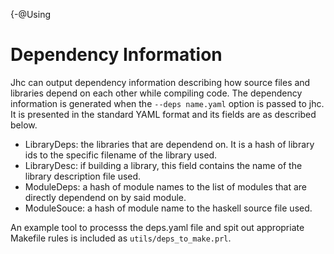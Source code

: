 {-@Using

Dependency Information
======================

Jhc can output dependency information describing how source files and
libraries depend on each other while compiling code. The dependency
information is generated when the `--deps name.yaml` option is passed to
jhc. It is presented in the standard YAML format and its fields are as
described below.

-   LibraryDeps: the libraries that are dependend on. It is a hash of
    library ids to the specific filename of the library used.
-   LibraryDesc: if building a library, this field contains the name of
    the library description file used.
-   ModuleDeps: a hash of module names to the list of modules that are
    directly dependend on by said module.
-   ModuleSouce: a hash of module name to the haskell source file used.

An example tool to processs the deps.yaml file and spit out appropriate
Makefile rules is included as `utils/deps_to_make.prl`.
